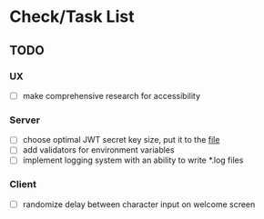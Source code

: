 # Check/Task List

## TODO

### UX

- [ ] make comprehensive research for accessibility

### Server

- [ ] choose optimal JWT secret key size, put it to the [file](.env)
- [ ] add validators for environment variables
- [ ] implement logging system with an ability to write *.log files

### Client

- [ ] randomize delay between character input on welcome screen
